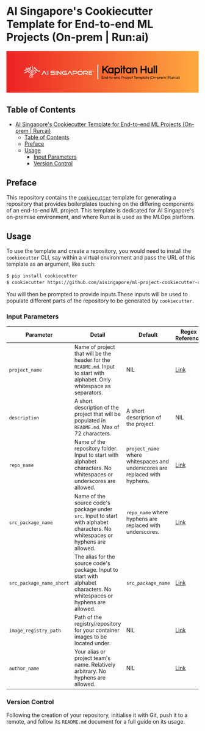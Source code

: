 # AI Singapore's Cookiecutter Template for End-to-end ML Projects (On-prem | Run:ai)

![AI Singapore's Kapitan Hull EPTG Onprem Run:ai Banner](./assets/kapitan-hull-eptg-onprem-runai-banner.png)

## Table of Contents

- [AI Singapore's Cookiecutter Template for End-to-end ML Projects (On-prem | Run:ai)](#ai-singapores-cookiecutter-template-for-end-to-end-ml-projects-on-prem--runai)
  - [Table of Contents](#table-of-contents)
  - [Preface](#preface)
  - [Usage](#usage)
    - [Input Parameters](#input-parameters)
    - [Version Control](#version-control)

## Preface

This repository contains the
[`cookiecutter`](https://cookiecutter.readthedocs.io/en/stable/)
template for generating a repository that provides boilerplates touching
on the differing components of an end-to-end ML project. This template
is dedicated for AI Singapore's on-premise environment, and where
Run:ai is used as the MLOps platform.

## Usage

To use the template and create a repository, you would need to install
the `cookiecutter` CLI, say within a virtual environment and pass the
URL of this template as an argument, like such:

```bash
$ pip install cookiecutter
$ cookiecutter https://github.com/aisingapore/ml-project-cookiecutter-onprem-runai
```

You will then be prompted to provide inputs.These inputs will be used to
populate different parts of the repository to be generated by
`cookiecutter`.

### Input Parameters

| Parameter                	| Detail                                                                                                                         	| Default                                                                     	| Regex Reference                                                                                                    	|
|--------------------------	|--------------------------------------------------------------------------------------------------------------------------------	|-----------------------------------------------------------------------------	|--------------------------------------------------------------------------------------------------------------------	|
| `project_name`           	| Name of project that will be the header for the `README.md`. Input to start with alphabet. Only whitespace as separators.      	| NIL                                                                         	| [Link](https://github.com/aisingapore/ml-project-cookiecutter-onprem-runai/blob/main/hooks/pre_gen_project.py#L8)  	|
| `description`            	| A short description of the project that will be populated in `README.md`. Max of 72 characters.                                	| A short description of the project.                                         	| NIL                                                                                                                	|
| `repo_name`              	| Name of the repository folder. Input to start with alphabet characters. No whitespaces or underscores are allowed.             	| `project_name` where whitespaces and underscores are replaced with hyphens. 	| [Link](https://github.com/aisingapore/ml-project-cookiecutter-onprem-runai/blob/main/hooks/pre_gen_project.py#L13) 	|
| `src_package_name`       	| Name of the source code's package under `src`. Input to start with alphabet characters. No whitespaces or hyphens are allowed. 	| `repo_name` where hyphens are replaced with underscores.                    	| [Link](https://github.com/aisingapore/ml-project-cookiecutter-onprem-runai/blob/main/hooks/pre_gen_project.py#L16) 	|
| `src_package_name_short` 	| The alias for the source code's package. Input to start with alphabet characters. No whitespaces or hyphens are allowed.       	| `src_package_name`                                                          	| [Link](https://github.com/aisingapore/ml-project-cookiecutter-onprem-runai/blob/main/hooks/pre_gen_project.py#L19) 	|
| `image_registry_path`    	| Path of the registry/repository for your container images to be located under.                                                 	| NIL                                                                         	| [Link](https://github.com/aisingapore/ml-project-cookiecutter-onprem-runai/blob/main/hooks/pre_gen_project.py#L22) 	|
| `author_name`            	| Your alias or project team's name. Relatively arbitrary. No hyphens are allowed.                                               	| NIL                                                                         	| [Link](https://github.com/aisingapore/ml-project-cookiecutter-onprem-runai/blob/main/hooks/pre_gen_project.py#L25) 	|

### Version Control

Following the creation of your repository,
initialise it with Git, push it to a
remote, and follow its
`README.md` document for a full guide on its usage.
